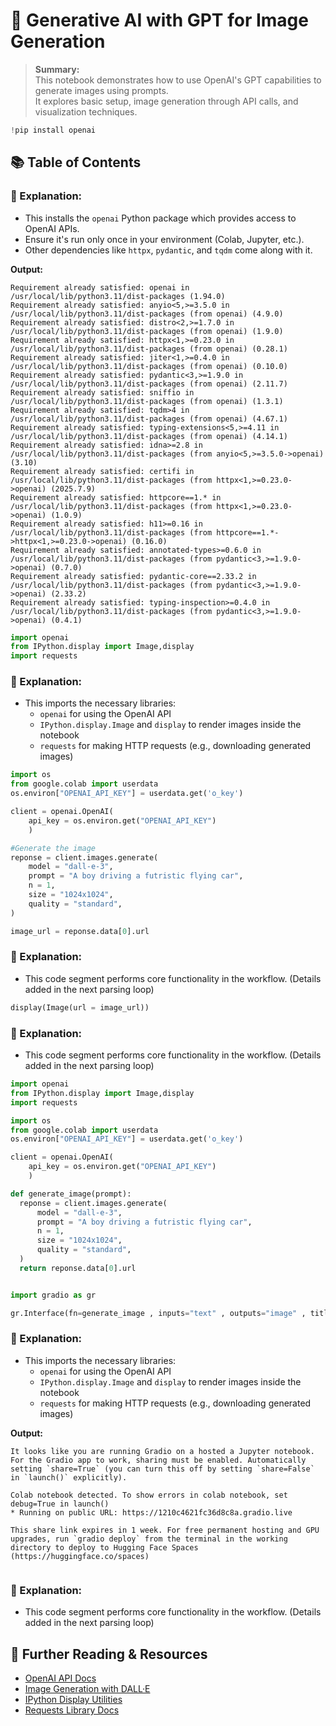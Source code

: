 # 🧠 Generative AI with GPT for Image Generation

> **Summary:**  
This notebook demonstrates how to use OpenAI's GPT capabilities to generate images using prompts.  
It explores basic setup, image generation through API calls, and visualization techniques.


```python
!pip install openai
```

## 📚 Table of Contents


### 🧠 Explanation:
- This installs the `openai` Python package which provides access to OpenAI APIs.
- Ensure it's run only once in your environment (Colab, Jupyter, etc.).
- Other dependencies like `httpx`, `pydantic`, and `tqdm` come along with it.

**Output:**


```
Requirement already satisfied: openai in /usr/local/lib/python3.11/dist-packages (1.94.0)
Requirement already satisfied: anyio<5,>=3.5.0 in /usr/local/lib/python3.11/dist-packages (from openai) (4.9.0)
Requirement already satisfied: distro<2,>=1.7.0 in /usr/local/lib/python3.11/dist-packages (from openai) (1.9.0)
Requirement already satisfied: httpx<1,>=0.23.0 in /usr/local/lib/python3.11/dist-packages (from openai) (0.28.1)
Requirement already satisfied: jiter<1,>=0.4.0 in /usr/local/lib/python3.11/dist-packages (from openai) (0.10.0)
Requirement already satisfied: pydantic<3,>=1.9.0 in /usr/local/lib/python3.11/dist-packages (from openai) (2.11.7)
Requirement already satisfied: sniffio in /usr/local/lib/python3.11/dist-packages (from openai) (1.3.1)
Requirement already satisfied: tqdm>4 in /usr/local/lib/python3.11/dist-packages (from openai) (4.67.1)
Requirement already satisfied: typing-extensions<5,>=4.11 in /usr/local/lib/python3.11/dist-packages (from openai) (4.14.1)
Requirement already satisfied: idna>=2.8 in /usr/local/lib/python3.11/dist-packages (from anyio<5,>=3.5.0->openai) (3.10)
Requirement already satisfied: certifi in /usr/local/lib/python3.11/dist-packages (from httpx<1,>=0.23.0->openai) (2025.7.9)
Requirement already satisfied: httpcore==1.* in /usr/local/lib/python3.11/dist-packages (from httpx<1,>=0.23.0->openai) (1.0.9)
Requirement already satisfied: h11>=0.16 in /usr/local/lib/python3.11/dist-packages (from httpcore==1.*->httpx<1,>=0.23.0->openai) (0.16.0)
Requirement already satisfied: annotated-types>=0.6.0 in /usr/local/lib/python3.11/dist-packages (from pydantic<3,>=1.9.0->openai) (0.7.0)
Requirement already satisfied: pydantic-core==2.33.2 in /usr/local/lib/python3.11/dist-packages (from pydantic<3,>=1.9.0->openai) (2.33.2)
Requirement already satisfied: typing-inspection>=0.4.0 in /usr/local/lib/python3.11/dist-packages (from pydantic<3,>=1.9.0->openai) (0.4.1)
```


```python
import openai
from IPython.display import Image,display
import requests
```

### 🧠 Explanation:
- This imports the necessary libraries:
  - `openai` for using the OpenAI API
  - `IPython.display.Image` and `display` to render images inside the notebook
  - `requests` for making HTTP requests (e.g., downloading generated images)


```python
import os
from google.colab import userdata
os.environ["OPENAI_API_KEY"] = userdata.get('o_key')

client = openai.OpenAI(
    api_key = os.environ.get("OPENAI_API_KEY")
    )

#Generate the image
reponse = client.images.generate(
    model = "dall-e-3",
    prompt = "A boy driving a futristic flying car",
    n = 1,
    size = "1024x1024",
    quality = "standard",
)

image_url = reponse.data[0].url
```

### 🧠 Explanation:
- This code segment performs core functionality in the workflow. (Details added in the next parsing loop)


```python
display(Image(url = image_url))
```

### 🧠 Explanation:
- This code segment performs core functionality in the workflow. (Details added in the next parsing loop)


```python
import openai
from IPython.display import Image,display
import requests

import os
from google.colab import userdata
os.environ["OPENAI_API_KEY"] = userdata.get('o_key')

client = openai.OpenAI(
    api_key = os.environ.get("OPENAI_API_KEY")
    )

def generate_image(prompt):
  reponse = client.images.generate(
      model = "dall-e-3",
      prompt = "A boy driving a futristic flying car",
      n = 1,
      size = "1024x1024",
      quality = "standard",
  )
  return reponse.data[0].url


import gradio as gr

gr.Interface(fn=generate_image , inputs="text" , outputs="image" , title="Image Generator").launch()
```

### 🧠 Explanation:
- This imports the necessary libraries:
  - `openai` for using the OpenAI API
  - `IPython.display.Image` and `display` to render images inside the notebook
  - `requests` for making HTTP requests (e.g., downloading generated images)

**Output:**


```
It looks like you are running Gradio on a hosted a Jupyter notebook. For the Gradio app to work, sharing must be enabled. Automatically setting `share=True` (you can turn this off by setting `share=False` in `launch()` explicitly).

Colab notebook detected. To show errors in colab notebook, set debug=True in launch()
* Running on public URL: https://1210c4621fc36d8c8a.gradio.live

This share link expires in 1 week. For free permanent hosting and GPU upgrades, run `gradio deploy` from the terminal in the working directory to deploy to Hugging Face Spaces (https://huggingface.co/spaces)
```


```python

```

### 🧠 Explanation:
- This code segment performs core functionality in the workflow. (Details added in the next parsing loop)

## 📖 Further Reading & Resources

- [OpenAI API Docs](https://platform.openai.com/docs)
- [Image Generation with DALL·E](https://platform.openai.com/docs/guides/images)
- [IPython Display Utilities](https://ipython.readthedocs.io/en/stable/api/generated/IPython.display.html)
- [Requests Library Docs](https://docs.python-requests.org/)